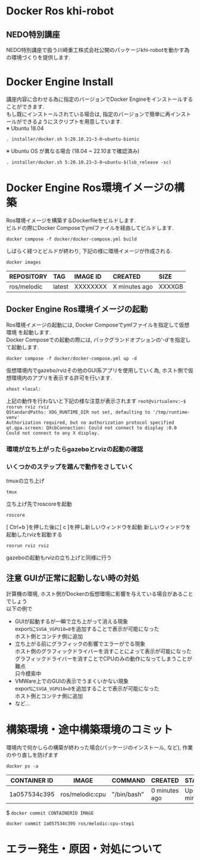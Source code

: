 # Docker Ros khi-robot 
## NEDO特別講座 
NEDO特別講座で扱う川崎重工株式会社公開のパッケージkhi-robotを動かす為の環境づくりを提供します.

# Docker Engine Install
講座内容に合わせる為に指定のバージョンでDocker Engineをインストールすることができます. \
もし既にインストールされている場合は, 指定のバージョンで簡単に再インストールができるようにスクリプトを用意しています. \
※ Ubuntu 18.04
```
. installer/docker.sh 5:20.10.21~3-0~ubuntu-bionic
```
※ Ubuntu OS が異なる場合 (18.04 ~ 22.10まで確認済み)
```
. installer/docker.sh 5:20.10.21~3-0~ubuntu-$(lsb_release -sc)
```
# Docker Engine Ros環境イメージの構築
Ros環境イメージを構築するDockerfileをビルドします. \
ビルドの際にDocker Composeでymlファイルを経由してビルドします.
```
docker compose -f docker/docker-compose.yml build
```
しばらく経つとビルドが終わり, 下記の様に環境イメージが作成される.
```
docker images
```
|REPOSITORY|TAG|IMAGE ID|CREATED|SIZE|
|:---|:---|:---|:---|:---|
|ros/melodic|latest|XXXXXXXX|X minutes ago|XXXXGB|

## Docker Engine Ros環境イメージの起動
Ros環境イメージの起動には, Docker Composeでymlファイルを指定して仮想環境
を起動します. \
Docker Composeでの起動の際には, バックグランドオプションの'-d'を指定して起動します.
```
docker compose -f docker/docker-compose.yml up -d
```
仮想環境内でgazebo/rvizその他のGUI系アプリを使用していく為, ホスト側で仮想環境内のアプリを表示する許可を行います.
```
xhost +local:
```
上記の動作を行わないと下記の様な注意が表示されます 
`root@virtualenv:~$ rosrun rviz rviz` \
`QStandardPaths: XDG_RUNTIME_DIR not set, defaulting to '/tmp/runtime-venv'` \
`Authorization required, but no authorization protocol specified` \
`qt.qpa.screen: QXcbConnection: Could not connect to display :0.0` \
`Could not connect to any X display.` 

### 環境が立ち上がったらgazeboとrvizの起動の確認
### いくつかのステップを踏んで動作をさしていく
tmuxの立ち上げ
```
tmux  
```
立ち上げ先でroscoreを起動
```
roscore 
```
[ Ctrl+b ]を押した後に[ c ]を押し新しいウィンドウを起動
新しいウィンドウを起動したrvizを起動する
```
rosrun rviz rviz
```
gazeboの起動もrvizの立ち上げと同様に行う
## 注意 GUIが正常に起動しない時の対処
計算機の環境, ホスト側がDockerの仮想環境に影響を与えている場合があることでしょう\
以下の例で
* GUIが起動するが一瞬で立ち上がって消える現象 \
    exportに`SVGA_VGPU10=0`を追加することで表示が可能になった \
    ホスト側とコンテナ側に追加
* 立ち上がる前にグラフィックの影響でエラーがでる現象 \
    ホスト側のグラフィックドライバーを消すことによって表示が可能になった \
    グラフィックドライバーを消すことでCPUのみの動作になってしまうことが難点 \
    只今模索中
* VMWare上でのGUIの表示でうまくいかない現象 \
    exportに`SVGA_VGPU10=0`を追加することで表示が可能になった \
    ホスト側とコンテナ側に追加
* など...

# 構築環境・途中構築環境のコミット
環境内で何かしらの構築が終わった場合(パッケージのインストール, など), 作業のやり直しを防げます
```
docker ps -a
```
|CONTAINER ID|IMAGE|COMMAND|CREATED|STATUS|PORTS|NAMES|
|---|---|---|---|---|---|---|
|1a057534c395|ros/melodic:cpu|"/bin/bash"|0 minutes ago|Up 0 minutes||gifted_shaw|

$ `docker commit CONTAINERID IMAGE` 
```
docker commit 1a057534c395 ros/melodic:cpu-step1
```

# エラー発生・原因・対処について
